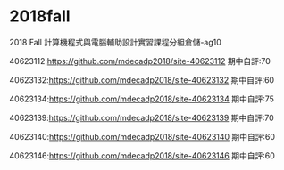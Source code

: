 # 2018fall
2018 Fall 計算機程式與電腦輔助設計實習課程分組倉儲-ag10

40623112:https://github.com/mdecadp2018/site-40623112 期中自評:70

40623132:https://github.com/mdecadp2018/site-40623132 期中自評:60

40623134:https://github.com/mdecadp2018/site-40623134 期中自評:75

40623139:https://github.com/mdecadp2018/site-40623139 期中自評:70

40623140:https://github.com/mdecadp2018/site-40623140 期中自評:60

40623146:https://github.com/mdecadp2018/site-40623146 期中自評:60


